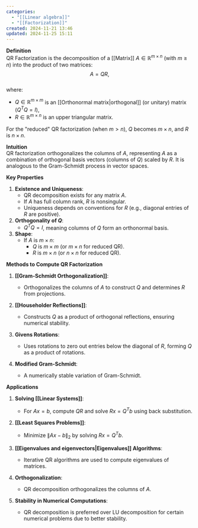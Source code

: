 ```yaml
---
categories:
  - "[[Linear algebra]]"
  - "[[Factorization]]"
created: 2024-11-21 13:46
updated: 2024-11-25 15:11
---
```

**Definition**  
QR Factorization is the decomposition of a [[Matrix]] $A \in \mathbb{R}^{m \times n}$ (with $m \geq n$) into the product of two matrices:  
$$ A = QR, $$  
where:  
- $Q \in \mathbb{R}^{m \times m}$ is an [[Orthonormal matrix|orthogonal]] (or unitary) matrix ($Q^T Q = I$),  
- $R \in \mathbb{R}^{m \times n}$ is an upper triangular matrix.  

For the "reduced" QR factorization (when $m > n$), $Q$ becomes $m \times n$, and $R$ is $n \times n$.

**Intuition**  
QR factorization orthogonalizes the columns of $A$, representing $A$ as a combination of orthogonal basis vectors (columns of $Q$) scaled by $R$. It is analogous to the Gram-Schmidt process in vector spaces.

**Key Properties**  
1. **Existence and Uniqueness**:  
   - QR decomposition exists for any matrix $A$.  
   - If $A$ has full column rank, $R$ is nonsingular.  
   - Uniqueness depends on conventions for $R$ (e.g., diagonal entries of $R$ are positive).  
2. **Orthogonality of $Q$**:  
   - $Q^T Q = I$, meaning columns of $Q$ form an orthonormal basis.  
3. **Shape**:  
   - If $A$ is $m \times n$:  
     - $Q$ is $m \times m$ (or $m \times n$ for reduced QR).  
     - $R$ is $m \times n$ (or $n \times n$ for reduced QR).  

**Methods to Compute QR Factorization**  
1. **[[Gram-Schmidt Orthogonalization]]**:  
   - Orthogonalizes the columns of $A$ to construct $Q$ and determines $R$  from projections.  

2. **[[Householder Reflections]]**:  
   - Constructs $Q$ as a product of orthogonal reflections, ensuring numerical stability.  

3. **Givens Rotations**:  
   - Uses rotations to zero out entries below the diagonal of $R$, forming $Q$ as a product of rotations.  

4. **Modified Gram-Schmidt**:  
   - A numerically stable variation of Gram-Schmidt.  

**Applications**  
1. **Solving [[Linear Systems]]**:  
   - For $Ax = b$, compute $QR$ and solve $Rx = Q^T b$ using back substitution.  

2. **[[Least Squares Problems]]**:  
   - Minimize $\|Ax - b\|_2$ by solving $Rx = Q^T b$.  

3. **[[Eigenvalues and eigenvectors|Eigenvalues]] Algorithms**:  
   - Iterative QR algorithms are used to compute eigenvalues of matrices.  

4. **Orthogonalization**:  
   - QR decomposition orthogonalizes the columns of $A$.  

5. **Stability in Numerical Computations**:  
   - QR decomposition is preferred over LU decomposition for certain numerical problems due to better stability.  